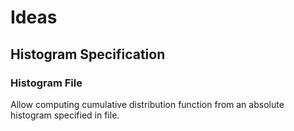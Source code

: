 # Ideas
## Histogram Specification
### Histogram File
Allow computing cumulative distribution function from an absolute histogram specified in file.